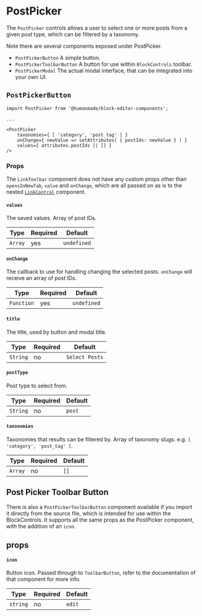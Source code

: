 # PostPicker

The `PostPicker` controls allows a user to select one or more posts from a given post type, which can be filtered by a taxonomy.

Note there are several components exposed under PostPicker.

* `PostPickerButton` A simple button.
* `PostPickerToolbarButton` A button for use within `BlockControls` toolbar.
* `PostPickerModal` The actual modal interface, that can be integrated into your own UI.

## `PostPickerButton`

```
import PostPicker from '@humanmade/block-editor-components';

...

<PostPicker
	taxonomies={ [ 'category', 'post_tag' ] }
	onChange={ newValue => setAttributes( { postIds: newValue } ) }
	values={ attributes.postIds || [] }
/>
```

### Props

The `LinkToolbar` component does not have any custom props other than `opensInNewTab`, `value` and `onChange`, which are all passed on as is to the nested [`LinkControl`](https://github.com/WordPress/gutenberg/blob/trunk/packages/block-editor/src/components/link-control/index.js) component.

#### `values`

The saved values. Array of post IDs.

| Type                                 | Required                             | Default                              |
|--------------------------------------|--------------------------------------|--------------------------------------|
| `Array`                              | yes                                  | `undefined`                          |


#### `onChange`

The callback to use for handling changing the selected posts. `onChange` will receive an array of post IDs.

| Type                                 | Required                             | Default                              |
|--------------------------------------|--------------------------------------|--------------------------------------|
| `Function`                           | yes                                  | `undefined`                          |

#### `title`

The title, used by button and modal title.

| Type                                 | Required                             | Default                              |
|--------------------------------------|--------------------------------------|--------------------------------------|
| `String`                             | no                                   | `Select Posts`

#### `postType`

Post type to select from.

| Type                                 | Required                             | Default                              |
|--------------------------------------|--------------------------------------|--------------------------------------|
| `String`                             | no                                   | `post`

#### `taxonomies`

Taxonomies that results can be filtered by. Array of taxonomy slugs. e.g. `[ 'category', 'post_tag' ]`.

| Type                                 | Required                             | Default                              |
|--------------------------------------|--------------------------------------|--------------------------------------|
| `Array`                              | no                                   | `[]`


## Post Picker Toolbar Button

There is also a `PostPickerToolbarButton` component available if you import it directly from the source file, which is intended for use within the BlockControls. It supports all the same props as the PostPicker component, with the addition of an `icon`.

## props

#### `icon`

Button icon. Passed through to `ToolbarButton`, refer to the documentation of that component for more info.

| Type                                 | Required                             | Default                              |
|--------------------------------------|--------------------------------------|--------------------------------------|
| `string`                              | no                                   | `edit`
